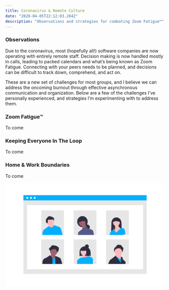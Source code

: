 ```yaml
---
title: Coronavirus & Remote Culture
date: "2020-04-05T22:12:03.284Z"
description: "Observations and strategies for combating Zoom Fatigue™"
---
```



### Observations
Due to the coronavirus, most (hopefully all!) software companies are now operating with entirely remote staff.  Decision making is now handled mostly in calls, leading to packed calendars and what’s being known as Zoom Fatigue.  Connecting with your peers needs to be planned, and decisions can be difficult to track down, comprehend, and act on.  

These are a new set of challenges for most groups, and I believe we can address the oncoming burnout through effective asynchronous communication and organization.  Below are a few of the challenges I’ve personally experienced, and strategies I’m experimenting with to address them.

### Zoom Fatigue™
To come

### Keeping Everyone In The Loop
To come

### Home & Work Boundaries
To come

![Zoom Fatigue](./conference_call.png)
